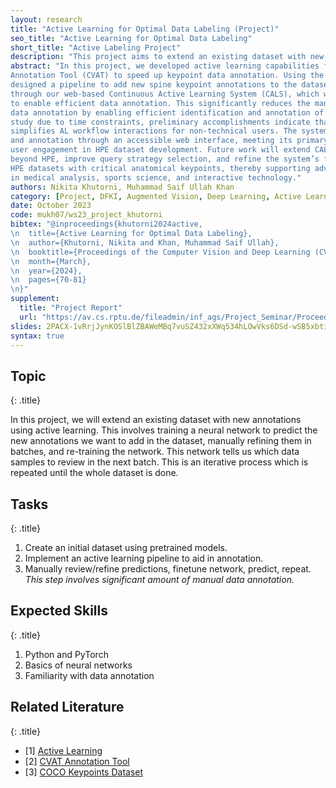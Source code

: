 ```yaml
---
layout: research
title: "Active Learning for Optimal Data Labeling (Project)"
seo_title: "Active Learning for Optimal Data Labeling"
short_title: "Active Labeling Project"
description: "This project aims to extend an existing dataset with new annotations using active learning."
abstract: "In this project, we developed active learning capabilities for the Computer Vision
Annotation Tool (CVAT) to speed up keypoint data annotation. Using the COCO dataset, we
designed a pipeline to add new spine keypoint annotations to the dataset. This was achieved
through our web-based Continuous Active Learning System (CALS), which works with CVAT
to enable efficient data annotation. This significantly reduces the manual labor involved in
data annotation by enabling efficient identification and annotation of the most informative instances. Although a comprehensive evaluation of CALS’ usability was beyond the scope of this
study due to time constraints, preliminary accomplishments indicate that CALS successfully
simplifies AL workflow interactions for non-technical users. The system facilitates data upload
and annotation through an accessible web interface, meeting its primary goal of enhancing
user engagement in HPE dataset development. Future work will extend CALS’ application
beyond HPE, improve query strategy selection, and refine the system’s file system abstraction for better scalability. This contribution is poised to streamline the process of enriching
HPE datasets with critical anatomical keypoints, thereby supporting advanced applications
in medical analysis, sports science, and interactive technology."
authors: Nikita Khutorni, Muhammad Saif Ullah Khan
category: [Project, DFKI, Augmented Vision, Deep Learning, Active Learning, Data Annotation]
date: October 2023
code: mukh07/ws23_project_khutorni
bibtex: "@inproceedings{khutorni2024active,
\n  title={Active Learning for Optimal Data Labeling},
\n  author={Khutorni, Nikita and Khan, Muhammad Saif Ullah},
\n  booktitle={Proceedings of the Computer Vision and Deep Learning (CVDL) Course},
\n  month={March},
\n  year={2024},
\n  pages={70-81}
\n}"
supplement:
  title: "Project Report"
  url: "https://av.cs.rptu.de/fileadmin/inf_ags/Project_Seminar/Proceedings_CVDL_WS2324_compressed.pdf#page=70.00"
slides: 2PACX-1vRrjJynKOSlBlZBAWeMBq7vuSZ432xXWq534hLOwVks6DSd-wSB5xbtiuSoNEWgwfeYTEJBTDmcL1JB
syntax: true
---
```


## Topic
{: .title}

In this project, we will extend an existing dataset with new annotations using active learning. This involves training a neural network to predict the new annotations we want to add in the dataset, manually refining them in batches, and re-training the network. This network tells us which data samples to review in the next batch. This is an iterative process which is repeated until the whole dataset is done.

## Tasks
{: .title}

1. Create an initial dataset using pretrained models.
2. Implement an active learning pipeline to aid in annotation.
3. Manually review/refine predictions, finetune network, predict, repeat. _This step involves significant amount of manual data annotation._

## Expected Skills
{: .title}

1. Python and PyTorch
2. Basics of neural networks
3. Familiarity with data annotation


## Related Literature
{: .title}

- [1] [Active Learning](https://neptune.ai/blog/active-learning-strategies-tools-use-cases)
- [2] [CVAT Annotation Tool](https://github.com/opencv/cvat)
- [3] [COCO Keypoints Dataset](https://cocodataset.org/#keypoints-2017)
